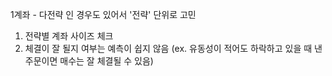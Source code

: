 
1계좌 - 다전략 인 경우도 있어서 '전략' 단위로 고민


1. 전략별 계좌 사이즈 체크
2. 체결이 잘 될지 여부는 예측이 쉽지 않음 (ex. 유동성이 적어도 하락하고 있을 때 낸 주문이면 매수는 잘 체결될 수 있음)


































